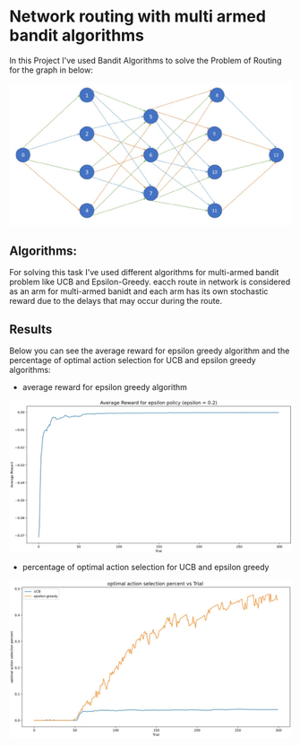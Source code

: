 # Network routing with multi armed bandit algorithms

In this Project I've used Bandit Algorithms to solve the Problem of Routing for the graph in below:  
  
![Network Graph](Network.jpg "Network Graph")

  
## Algorithms:  
For solving this task I've used different algorithms for multi-armed bandit problem like UCB and Epsilon-Greedy. eacch route in network is considered as an arm for multi-armed banidt and each arm has its own stochastic reward due to the delays that may occur during the route.


## Results
Below you can see the average reward for epsilon greedy algorithm and the percentage of optimal action selection for UCB and epsilon greedy algorithms:  

- average reward for epsilon greedy algorithm  
  
![average reward for epsilon greedy](average_reward_epsilon.jpg "average reward for epsilon greedy")


- percentage of optimal action selection for UCB and epsilon greedy  
  
![Optimal action selection](optimal_action.jpg "Optimal action selection")



